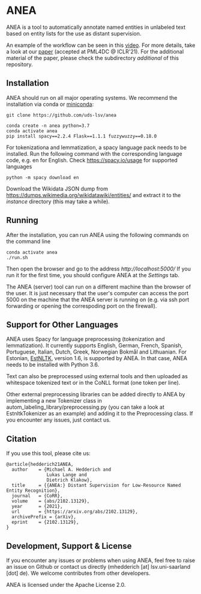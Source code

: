 # ANEA

ANEA is a tool to automatically annotate named entities in unlabeled text based on entity lists for the use as distant supervision.

An example of the workflow can be seen in this [video](https://www.youtube.com/watch?v=eXwho2Pq6Eg). For more details, take a look at our [paper](https://arxiv.org/abs/2102.13129) (accepted at PML4DC @ ICLR'21). For the additional material of the paper, please check the subdirectory *additional* of this repository.


## Installation
ANEA should run on all major operating systems. We recommend the installation via conda or [miniconda](https://docs.conda.io/en/latest/miniconda.html):

```
git clone https://github.com/uds-lsv/anea

conda create -n anea python=3.7
conda activate anea
pip install spacy==2.2.4 Flask==1.1.1 fuzzywuzzy==0.18.0
```

For tokenizationa and lemmatization, a spacy language pack needs to be installed. Run the following command with the corresponding language code, e.g. en for English. Check https://spacy.io/usage for supported languages
```
python -m spacy download en
```

Download the Wikidata JSON dump from https://dumps.wikimedia.org/wikidatawiki/entities/ and extract it to the *instance* directory (this may take a while).

## Running
After the installation, you can run ANEA using the following commands on the command line

```
conda activate anea
./run.sh
```

Then open the browser and go to the address *http://localhost:5000/* If you run it for the first time, you should configure ANEA at the *Settings* tab. 

The ANEA (server) tool can run on a different machine than the browser of the user. It is just necessary that the user's computer can access the port 5000 on the machine that the ANEA server is running on (e.g. via ssh port forwarding or opening the correspoding port on the firewall).

## Support for Other Languages

ANEA uses Spacy for language preprocessing (tokenization and lemmatization). It currently supports English, German, French, Spanish, Portuguese, Italian, Dutch, Greek, Norwegian Bokmål and Lithuanian. For Estonian, [EstNLTK](https://github.com/estnltk/estnltk}), version 1.6, is supported by ANEA. In that case, ANEA needs to be installed with Python 3.6. 

Text can also be preprocessed using external tools and then uploaded as whitespace tokenized text or in the CoNLL format (one token per line).

Other external preprocessing libraries can be added directly to ANEA by implementing a new Tokenizer class in autom_labeling_library/preprocessing.py (you can take a look at EstnltkTokenizer as an example) and adding it to the Preprocessing class. If you encounter any issues, just contact us.

## Citation

If you use this tool, please cite us:

```
@article{hedderich21ANEA,
  author    = {Michael A. Hedderich and
               Lukas Lange and
               Dietrich Klakow},
  title     = {{ANEA:} Distant Supervision for Low-Resource Named Entity Recognition},
  journal   = {CoRR},
  volume    = {abs/2102.13129},
  year      = {2021},
  url       = {https://arxiv.org/abs/2102.13129},
  archivePrefix = {arXiv},
  eprint    = {2102.13129},
}
```

## Development, Support & License

If you encounter any issues or problems when using ANEA, feel free to raise an issue on Github or contact us directly (mhedderich [at] lsv.uni-saarland [dot] de). We welcome contributes from other developers. 

ANEA is licensed under the Apache License 2.0.




